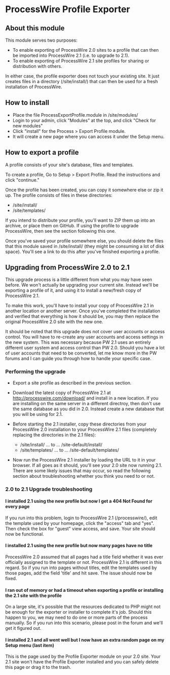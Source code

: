 # ProcessWire Profile Exporter

## About this module

This module serves two purposes:

- To enable exporting of ProcessWire 2.0 sites to a profile that can then be imported into ProcessWire 2.1 (i.e. to upgrade to 2.1).
- To enable exporting of ProcessWire 2.1 site profiles for sharing or distribution with others. 

In either case, the profile exporter does not touch your existing site. It just creates files in a directory (/site/install/) that can then be used for a fresh installation of ProcessWire.


## How to install

- Place the file ProcessExportProfile.module in /site/modules/
- Login to your admin, click "Modules" at the top, and click "Check for new modules"
- Click "install" for the Process > Export Profile module.
- It will create a new page where you can access it under the Setup menu. 


## How to export a profile

A profile consists of your site's database, files and templates. 

To create a profile, Go to Setup > Export Profile. Read the instructions and click "continue."

Once the profile has been created, you can copy it somewhere else or zip it up. The profile consists of files in these directories:

- /site/install/  
- /site/templates/

If you intend to distribute your profile, you'll want to ZIP them up into an archive, or place them on GitHub. If using the profile to upgrade ProcessWire, then see the section following this one.

Once you've saved your profile somewhere else, you should delete the files that this module saved in /site/install/ (they might be consuming a lot of disk space). You'll see a link to do this after you've finished exporting a profile.


## Upgrading from ProcessWire 2.0 to 2.1

This upgrade process is a little different from what you may have seen before. We won't actually be upgrading your current site. Instead we'll be exporting a profile of it, and using it to install a new/fresh copy of ProcessWire 2.1.

To make this work, you'll have to install your copy of ProcessWire 2.1 in another location or another server. Once you've completed the installation and verified that everything is how it should be, you may then replace the original ProcessWire 2.0 site with the new one. 

It should be noted that this upgrade does not cover user accounts or access control. You will have to re-create any user accounts and access settings in the new system. This was necessary because PW 2.1 uses an entirely different user system and access control than PW 2.0. Should you have a lot of user accounts that need to be converted, let me know more in the PW forums and I can guide you through how to handle your specific case.

### Performing the upgrade

- Export a site profile as described in the previous section. 

- Download the latest copy of ProcessWire 2.1 at <http://processwire.com/download/> and install in a new location. If you are installing on the same server in a different directroy, then don't use the same database as you did in 2.0. Instead create a new database that you will be using for 2.1.

- Before starting the 2.1 installer, copy these directories from your ProcessWire 2.0 installation to your ProcessWire 2.1 files (completely replacing the directories in the 2.1 files):
    - /site/install/  ...  to ...  /site-default/install/  
    - /site/templates/  ... to ...  /site-default/templates/

- Now run the ProcessWire 2.1 installer by loading the URL to it in your browser. If all goes as it should, you'll see your 2.0 site now running 2.1. There are some likely issues that may occur, so read the following section about troubleshooting whether you think you need to or not.


### 2.0 to 2.1 Upgrade troubleshooting

#### I installed 2.1 using the new profile but now I get a 404 Not Found for every page

If you run into this problem, login to ProcessWire 2.1 (/processwire/), edit the template used by your homepage, click the "access" tab and "yes". Then check the box for "guest" view access, and save. Your site should now be functional.

#### I installed 2.1 using the new profile but now many pages have no title

ProcessWire 2.0 assumed that all pages had a title field whether it was ever officially assigned to the template or not. ProcessWire 2.1 is different in this regard. So if you run into pages without titles, edit the templates used by those pages, add the field 'title' and hit save. The issue should now be fixed. 

#### I ran out of memory or had a timeout when exporting a profile or installing the 2.1 site with the profile

On a large site, it's possible that the resources dedicated to PHP might not be enough for the exporter or installer to complete it's job. Should this happen to you, we may need to do one or more parts of the process manually. So if you run into this scenario, please post in the forum and we'll get it figured out. 

#### I installed 2.1 and all went well but I now have an extra random page on my Setup menu (last item)

This is the page used by the Profile Exporter module on your 2.0 site. Your 2.1 site won't have the Profile Exporter installed and you can safely delete this page or drag it to the trash.


